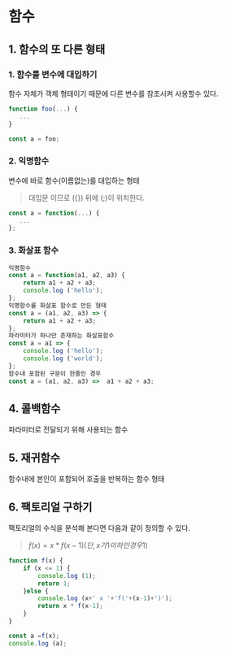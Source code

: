 #  함수

## 1. 함수의 또 다른 형태

### 1. 함수를 변수에 대입하기
함수 자체가 객체 형태이기 때문에 다른 변수를 참조시켜 사용할수 있다.
```javascript
function foo(...) {
   ...
}

const a = foo;
```
### 2. 익명함수
변수에 바로 함수(이름없는)를 대입하는 형태
>대입문 이므로 ({}) 뒤에 (;)이 위치한다.
```javascript
const a = function(...) {
   ...
};
```

### 3. 화살표 함수
```jsx
익명함수
const a = function(a1, a2, a3) {
    return a1 + a2 + a3;
    console.log ('hello');
};
익명함수를 화살표 함수로 만든 형태
const a = (a1, a2, a3) => {
    return a1 + a2 + a3;
};
파라미터가 하나만 존재하는 화살표함수
const a = a1 => {
    console.log ('hello');
    console.log ('world');
};
함수내 포함된 구문이 한줄인 경우
const a = (a1, a2, a3) =>  a1 + a2 + a3;
```
## 4. 콜백함수
파라미터로 전달되기 위해 사용되는 함수
## 5. 재귀함수
함수내에 본인이 포함되어 호출을 반복하는 함수 형태
## 6. 팩토리얼 구하기
팩토리얼의 수식을 분석해 본다면 다음과 같이 정의할 수 있다.

> $f(x) = x * f(x-1)    (단, x가 1 이하인 경우 1)$
```javascript
function f(x) {
    if (x <= 1) {
        console.log (1);
        return 1;
    }else {
        console.log (x+' x '+'f('+(x-1)+')');
        return x * f(x-1);
    }
}

const a =f(x);
console.log (a);
```